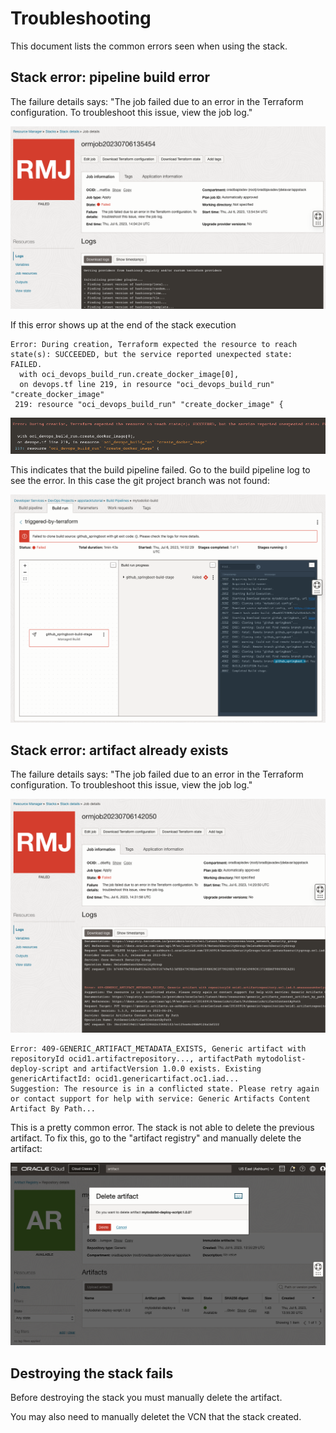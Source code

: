# Troubleshooting

This document lists the common errors seen when using the stack.

## Stack error: pipeline build error

The failure details says: "The job failed due to an error in the Terraform configuration. To troubleshoot this issue, view the job log."

![](./screenshots/1_statefailed.png)

If this error shows up at the end of the stack execution

```
Error: During creation, Terraform expected the resource to reach state(s): SUCCEEDED, but the service reported unexpected state: FAILED.
  with oci_devops_build_run.create_docker_image[0],
  on devops.tf line 219, in resource "oci_devops_build_run" "create_docker_image" 
 219: resource "oci_devops_build_run" "create_docker_image" {
```

![](./screenshots/2_logerror.png)

This indicates that the build pipeline failed. Go to the build pipeline log to see the error. In this case the git project branch was not found:

![](./screenshots/3_buildpipelinelog.png)

## Stack error: artifact already exists

The failure details says: "The job failed due to an error in the Terraform configuration. To troubleshoot this issue, view the job log."

![](./screenshots/4_artifactalreadyexists.png)

```
Error: 409-GENERIC_ARTIFACT_METADATA_EXISTS, Generic artifact with repositoryId ocid1.artifactrepository..., artifactPath mytodolist-deploy-script and artifactVersion 1.0.0 exists. Existing genericArtifactId: ocid1.genericartifact.oc1.iad...
Suggestion: The resource is in a conflicted state. Please retry again or contact support for help with service: Generic Artifacts Content Artifact By Path...
```

This is a pretty common error. The stack is not able to delete the previous artifact. To fix this, go to the "artifact registry" and manually delete the artifact:

![](./screenshots/5_deleteartifact.png)

## Destroying the stack fails

Before destroying the stack you must manually delete the artifact.

You may also need to manually deletet the VCN that the stack created.
